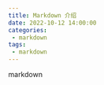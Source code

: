 ```yaml
---
title: Markdown 介绍
date: 2022-10-12 14:00:00
categories:
 - markdown
tags:
 - markdown
---
```

markdown